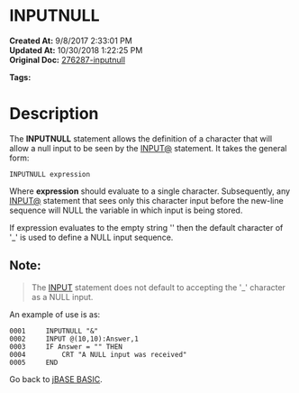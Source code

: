# INPUTNULL

**Created At:** 9/8/2017 2:33:01 PM  
**Updated At:** 10/30/2018 1:22:25 PM  
**Original Doc:** [276287-inputnull](https://docs.jbase.com/36868-jbase-basic/276287-inputnull)  

**Tags:**
<badge text='keyboard input' vertical='middle' />

# Description

The **INPUTNULL** statement allows the definition of a character that will allow a null input to be seen by the [INPUT@](input) statement. It takes the general form:

```
INPUTNULL expression
```

Where **expression** should evaluate to a single character. Subsequently, any [INPUT@](input) statement that sees only this character input before the new-line sequence will NULL the variable in which input is being stored.

If expression evaluates to the empty string '' then the default character of '\_' is used to define a NULL input sequence.



## Note: 


> The [INPUT](input) statement does not default to accepting the '\_' character as a NULL input.


An example of use is as:

```
0001     INPUTNULL "&"
0002     INPUT @(10,10):Answer,1
0003     IF Answer = "" THEN
0004         CRT "A NULL input was received"
0005     END
```



Go back to [jBASE BASIC](263498-jbase-basic).
